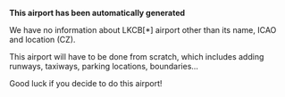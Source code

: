 **This airport has been automatically generated**

We have no information about LKCB[*] airport other than its name, ICAO and location (CZ).

This airport will have to be done from scratch, which includes adding runways, taxiways, parking locations, boundaries...

Good luck if you decide to do this airport!
